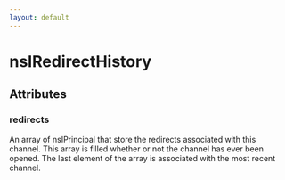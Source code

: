 ```yaml
---
layout: default
---
```


# nsIRedirectHistory #

## Attributes ##

### redirects ###
  
An array of nsIPrincipal that store the redirects associated with this  
channel. This array is filled whether or not the channel has ever been  
opened. The last element of the array is associated with the most recent  
channel.  
  
